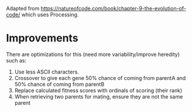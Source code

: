 Adapted from https://natureofcode.com/book/chapter-9-the-evolution-of-code/ which uses Processing.

# Improvements
There are optimizations for this (need more variability/improve heredity) such as:

1. Use less ASCII characters.
2. Crossover to give each gene 50% chance of coming from parentA and 50% chance of coming from parentB
3. Replace calculated fitness scores with ordinals of scoring (their rank)
4. When retrieving two parents for mating, ensure they are not the same parent
